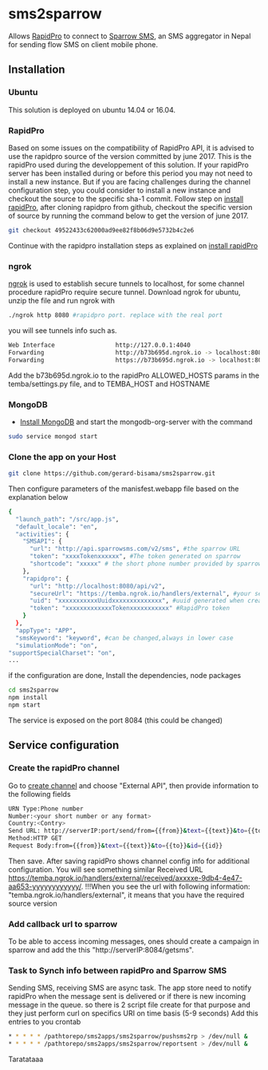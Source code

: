 # sms2sparrow
Allows [RapidPro](http://docs.rapidpro.io/) to connect to [Sparrow SMS](http://docs.sparrowsms.com/en/latest/), an SMS aggregator in Nepal for sending flow SMS on client mobile phone. 
## Installation

### Ubuntu
This solution is deployed on ubuntu 14.04 or 16.04.
### RapidPro
Based on some issues on the compatibility of RapidPro API, it is advised to use the rapidpro source of the version committed by june 2017. This is the rapidPro used during the developpement of this solution. If your rapidPro server has been installed during or before this period you may not need to install a new instance.
But if you are facing challenges during the channel configuration step, you could consider to install a new instance and checkout the source to the specific sha-1 commit.
Follow step on [install rapidPro](https://rapidpro.github.io/rapidpro/docs/development/), after cloning rapidpro from github, checkout the specific version of source by running the command below to get the version of june 2017.
```sh
git checkout 49522433c62000ad9ee82f8b06d9e5732b4c2e6
```
Continue with the rapidpro installation steps as explained on  [install rapidPro](https://rapidpro.github.io/rapidpro/docs/development/)
### ngrok
[ngrok](https://ngrok.com/) is used to establish secure tunnels to localhost, for some channel procedure rapidPro require secure tunnel. Download ngrok
for ubuntu, unzip the file and run ngrok with
```sh
./ngrok http 8080 #rapidpro port. replace with the real port
```
you will see tunnels info such as. 
```sh
Web Interface                 http://127.0.0.1:4040
Forwarding                    http://b73b695d.ngrok.io -> localhost:8080#tunnel created
Forwarding                    https://b73b695d.ngrok.io -> localhost:8080
``` 
Add the b73b695d.ngrok.io to the rapidPro ALLOWED_HOSTS params in the temba/settings.py file, and to TEMBA_HOST and HOSTNAME
### MongoDB
* [Install MongoDB](https://docs.mongodb.com/manual/tutorial/install-mongodb-on-ubuntu/) and start the mongodb-org-server with the command
```sh
sudo service mongod start
```
### Clone the app on your Host
```sh
git clone https://github.com/gerard-bisama/sms2sparrow.git
```
Then configure parameters of the manisfest.webapp file based on the explanation below
```sh
{
  "launch_path": "/src/app.js",
  "default_locale": "en",
  "activities": {
    "SMSAPI": {
      "url": "http://api.sparrowsms.com/v2/sms", #the sparrow URL
      "token": "xxxxTokenxxxxxx", #The token generated on sparrow
      "shortcode": "xxxxx" # the short phone number provided by sparrow
    },
    "rapidpro": {
      "url": "http://localhost:8080/api/v2",
      "secureUrl": "https://temba.ngrok.io/handlers/external", #your secure rapidpro tunnels, replaced with the one generated by ngrok
      "uid": "xxxxxxxxxxxUuidxxxxxxxxxxxxxx", #uuid generated when creating the cha
      "token": "xxxxxxxxxxxxxTokenxxxxxxxxxxx" #RapidPro token
    }
  },
  "appType": "APP",
  "smsKeyword": "keyword", #can be changed,always in lower case
  "simulationMode": "on",
"supportSpecialCharset": "on",
...
```
if the configuration are done,
Install the dependencies, node packages
```sh
cd sms2sparrow
npm install
npm start
```
The service is exposed on the port 8084 (this could be changed)

## Service configuration
### Create the rapidPro channel
Go to [create channel](http://docs.rapidpro.io/#article_687096) and choose "External API", then provide information to the following fields
```sh
URN Type:Phone number
Number:<your short number or any format>
Country:<Contry> 
Send URL: http://serverIP:port/send/from={{from}}&text={{text}}&to={{to}}&id={{id}}
Method:HTTP GET
Request Body:from={{from}}&text={{text}}&to={{to}}&id={{id}}
```
Then save.
After saving rapidPro shows channel config info for additional configuration. You will see something similar
Received URL https://temba.ngrok.io/handlers/external/received/axxxxe-9db4-4e47-aa653-yyyyyyyyyyyy/.
!!!When you see the url with following information: "temba.ngrok.io/handlers/external", it means that you have the required source version
### Add callback url to sparrow
To be able to access incoming messages, ones should create a campaign in sparrow and add the this "http://serverIP:8084/getsms".

### Task to Synch info between rapidPro and Sparrow SMS
Sending SMS, receiving SMS are async task. The app store need to notify rapidPro when the message sent is delivered or if there is new incoming message in the queue. so there is 2 script file create for that purpose and they just perform curl on specifics URI on time basis (5-9 seconds)
Add this entries to you crontab
```sh
* * * * * /pathtorepo/sms2apps/sms2sparrow/pushsms2rp > /dev/null &
* * * * * /pathtorepo/sms2apps/sms2sparrow/reportsent > /dev/null &
```

Taratataaa










